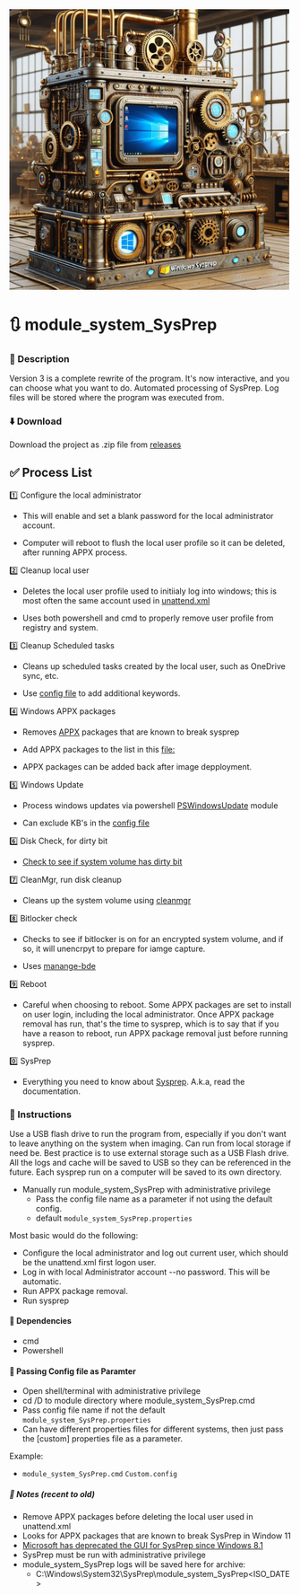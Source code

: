 
<img src="/images/module_system_sysprep_logo.png" alt="Logo generated using Midjourney Image Generator" title="module_system_sysprep logo" width="500" height="500"/>

# :arrows_clockwise: module_system_SysPrep


### :page_with_curl: Description

Version 3 is a complete rewrite of the program.
It's now interactive, and you can choose what you want to do.
Automated processing of SysPrep.
Log files will be stored where the program was executed from.


### :arrow_down: Download

Download the project as .zip file from [releases](https://github.com/DavidGeeraerts/module_system_SysPrep/releases/)


## :white_check_mark: Process List

:one: Configure the local administrator

- This will enable and set a blank password for the local administrator account.

- Computer will reboot to flush the local user profile so it can be deleted, after running APPX process.


:two: Cleanup local user

- Deletes the local user profile used to initiialy log into windows; this is most often the same account used in [unattend.xml](https://learn.microsoft.com/en-us/windows-hardware/manufacture/desktop/update-windows-settings-and-scripts-create-your-own-answer-file-sxs?view=windows-11)

- Uses both powershell and cmd to properly remove user profile from registry and system.


:three: Cleanup Scheduled tasks 

- Cleans up scheduled tasks created by the local user, such as OneDrive sync, etc.

- Use [config file](./config/module_system_SysPrep.properties) to add additional keywords.


:four: Windows APPX packages

- Removes [APPX](https://learn.microsoft.com/en-us/powershell/module/appx/get-appxpackage?view=windowsserver2022-ps) packages that are known to break sysprep

- Add APPX packages to the list in this [file:](./config/APPX_List.txt)

- APPX packages can be added back after image depployment.


:five: Windows Update

- Process windows updates via powershell [PSWindowsUpdate](https://www.powershellgallery.com/packages/PSWindowsUpdate) module

- Can exclude KB's in the [config file](./config/module_system_SysPrep.properties)

:six: Disk Check, for dirty bit

- [Check to see if system volume has dirty bit](https://learn.microsoft.com/en-us/windows-server/administration/windows-commands/chkntfs)


:seven: CleanMgr, run disk cleanup

- Cleans up the system volume using [cleanmgr](https://learn.microsoft.com/en-us/windows-server/administration/windows-commands/cleanmgr)


:eight:  Bitlocker check

- Checks to see if bitlocker is on for an encrypted system volume, and if so, it will unencrpyt to prepare for iamge capture.

- Uses [manange-bde](https://learn.microsoft.com/en-us/windows-server/administration/windows-commands/manage-bde)


:nine: Reboot

- Careful when choosing to reboot. Some APPX packages are set to install on user login, including the local administrator. Once APPX package removal has run, that's the time to sysprep, which is to say that if you have a reason to reboot, run APPX package removal just before running sysprep. 


:zero: SysPrep

- Everything you need to know about [Sysprep](https://learn.microsoft.com/en-us/windows-hardware/manufacture/desktop/sysprep--system-preparation--overview?view=windows-11). A.k.a, read the documentation. 


### :green_book: Instructions

Use a USB flash drive to run the program from, especially if you don't want to leave anything on the system when imaging. Can run from local storage if need be.
Best practice is to use external storage such as a USB Flash drive. All the logs and cache will be saved to USB so they can be referenced in the future.
Each sysprep run on a computer will be saved to its own directory.

- Manually run module\_system\_SysPrep with administrative privilege
	- Pass the config file name as a parameter if not using the default config.
	- default `module_system_SysPrep.properties`

Most basic would do the following:
- Configure the local administrator and log out current user, which should be the unattend.xml first logon user.
- Log in with local Administrator account --no password. This will be automatic. 
- Run APPX package removal.
- Run sysprep

#### :orange_book: Dependencies

- cmd
- Powershell


#### :incoming_envelope: Passing Config file as Paramter

- Open shell/terminal with administrative privilege
- cd /D to module directory where module_system_SysPrep.cmd
- Pass config file name if not the default `module_system_SysPrep.properties`
- Can have different properties files for different systems, then just pass the [custom] properties file as a parameter.


Example:

- `module_system_SysPrep.cmd` `Custom.config`


##### :notebook: Notes (recent to old)

- Remove APPX packages before deleting the local user used in unattend.xml
- Looks for APPX packages that are known to break SysPrep in Window 11
- [Microsoft has deprecated the GUI for SysPrep since Windows 8.1](https://docs.microsoft.com/en-us/windows-hardware/manufacture/desktop/sysprep--system-preparation--overview) 
- SysPrep must be run with administrative privilege  
- module_system_SysPrep logs will be saved here for archive:
	- C:\Windows\System32\SysPrep\module_system_SysPrep\<ISO_DATE>

